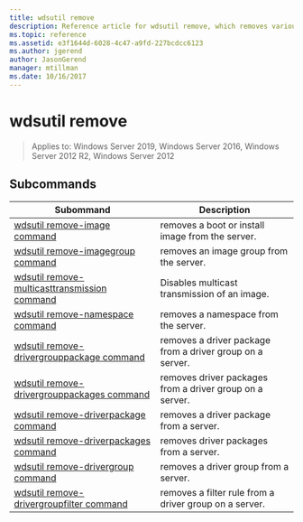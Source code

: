 ```yaml
---
title: wdsutil remove
description: Reference article for wdsutil remove, which removes various driver-related information.
ms.topic: reference
ms.assetid: e3f1644d-6028-4c47-a9fd-227bcdcc6123
ms.author: jgerend
author: JasonGerend
manager: mtillman
ms.date: 10/16/2017
---
```


# wdsutil remove

> Applies to: Windows Server 2019, Windows Server 2016, Windows Server 2012 R2, Windows Server 2012

## Subcommands
|Subommand|Description|
|-------|--------|
|[wdsutil remove-image command](wdsutil-remove-image.md)|removes a boot or install image from the server.|
|[wdsutil remove-imagegroup command](wdsutil-remove-imagegroup.md)|removes an image group from the server.|
|[wdsutil remove-multicasttransmission command](wdsutil-remove-multicasttransmission.md)|Disables multicast transmission of an image.|
|[wdsutil remove-namespace command](wdsutil-remove-namespace.md)|removes a namespace from the server.|
|[wdsutil remove-drivergrouppackage command](wdsutil-remove-drivergrouppackage.md)|removes a driver package from a driver group on a server.|
|[wdsutil remove-drivergrouppackages command](wdsutil-remove-drivergrouppackages.md)|removes driver packages from a driver group on a server.|
|[wdsutil remove-driverpackage command](wdsutil-remove-driverpackage.md)|removes a driver package from a server.|
|[wdsutil remove-driverpackages command](wdsutil-remove-driverpackages.md)|removes driver packages from a server.|
|[wdsutil remove-drivergroup command](wdsutil-remove-drivergroup.md)|removes a driver group from a server.|
|[wdsutil remove-drivergroupfilter command](wdsutil-remove-drivergroupfilter.md)|removes a filter rule from a driver group on a server.|

